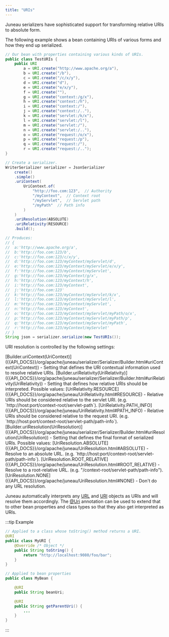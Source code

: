 ```yaml
---
title: "URIs"
---
```


Juneau serializers have sophisticated support for transforming relative URIs to absolute form.

The following example shows a bean containing URIs of various forms and how they end up serialized.

```java
// Our bean with properties containing various kinds of URIs.
public class TestURIs {
    public URI
        a = URI.create("http://www.apache.org/a"),
        b = URI.create("/b"),
        c = URI.create("/c/x/y"),
        d = URI.create("d"),
        e = URI.create("e/x/y"),
        f = URI.create(""),
        g = URI.create("context:/g/x"),
        h = URI.create("context:/h"),
        i = URI.create("context:/"),
        j = URI.create("context:/.."),
        k = URI.create("servlet:/k/x"),
        l = URI.create("servlet:/l"),
        m = URI.create("servlet:/"),
        n = URI.create("servlet:/.."),
        o = URI.create("request:/o/x"),
        p = URI.create("request:/p"),
        q = URI.create("request:/"),
        r = URI.create("request:/..");
}

// Create a serializer.
WriterSerializer serializer = JsonSerializer
    create()
    .simple()
    .uriContext(
        UriContext.of(
            "http://foo.com:123",  // Authority
            "/myContext",  // Context root
            "/myServlet",  // Servlet path
            "/myPath"  // Path info
        )
    )
    .uriResolution(ABSOLUTE)
    .uriRelativity(RESOURCE)
    .build();

// Produces:
// {
//	a:'http://www.apache.org/a',
//	b:'http://foo.com:123/b',
//	c:'http://foo.com:123/c/x/y',
//	d:'http://foo.com:123/myContext/myServlet/d',
//	e:'http://foo.com:123/myContext/myServlet/e/x/y',
//	f:'http://foo.com:123/myContext/myServlet',
//	g:'http://foo.com:123/myContext/g/x',
//	h:'http://foo.com:123/myContext/h',
//	i:'http://foo.com:123/myContext',
//	j:'http://foo.com:123'
//	k:'http://foo.com:123/myContext/myServlet/k/x',
//	l:'http://foo.com:123/myContext/myServlet/l',
//	m:'http://foo.com:123/myContext/myServlet',
//	n:'http://foo.com:123/myContext',
//	o:'http://foo.com:123/myContext/myServlet/myPath/o/x',
//	p:'http://foo.com:123/myContext/myServlet/myPath/p',
//	q:'http://foo.com:123/myContext/myServlet/myPath',
//	r:'http://foo.com:123/myContext/myServlet'
// }
String json = serializer.serialize(new TestURIs());
```

URI resolution is controlled by the following settings:

<tree>
<node-0><java-method>[Builder.uriContext(UriContext)]({{API_DOCS}}/org/apache/juneau/serializer/Serializer/Builder.html#uriContext(UriContext))</java-method> - Setting that defines the URI contextual information used to resolve relative URIs.</node-0>
<node-0><java-method>[Builder.uriRelativity(UriRelativity)]({{API_DOCS}}/org/apache/juneau/serializer/Serializer/Builder.html#uriRelativity(UriRelativity))</java-method> - Setting that defines how relative URIs should be interpreted.  Possible values:</node-0>
<node-1><java-field>[UriRelativity.RESOURCE]({{API_DOCS}}/org/apache/juneau/UriRelativity.html#RESOURCE)</java-field> - Relative URIs should be considered relative to the servlet URI.  (e.g. `http://host:port/context-root/servlet-path`).</node-1>
<node-1><java-field>[UriRelativity.PATH_INFO]({{API_DOCS}}/org/apache/juneau/UriRelativity.html#PATH_INFO)</java-field> - Relative URIs should be considered relative to the request URI.  (e.g. `http://host:port/context-root/servlet-path/path-info`).</node-1>
<node-0><java-method>[Builder.uriResolution(UriResolution)]({{API_DOCS}}/org/apache/juneau/serializer/Serializer/Builder.html#uriResolution(UriResolution))</java-method> - Setting that defines the final format of serialized URIs.  Possible values:</node-0>
<node-1><java-field>[UriResolution.ABSOLUTE]({{API_DOCS}}/org/apache/juneau/UriResolution.html#ABSOLUTE)</java-field> - Resolve to an absolute URL.  (e.g. `http://host:port/context-root/servlet-path/path-info`).</node-1>
<node-1><java-field>[UriResolution.ROOT_RELATIVE]({{API_DOCS}}/org/apache/juneau/UriResolution.html#ROOT_RELATIVE)</java-field> - Resolve to a root-relative URL.  (e.g. "/context-root/servlet-path/path-info").</node-1>
<node-1><java-field>[UriResolution.NONE]({{API_DOCS}}/org/apache/juneau/UriResolution.html#NONE)</java-field> - Don't do any URL resolution.</node-1>
</tree>

Juneau automatically interprets any [URL]({{API_DOCS}}/java/net/URL.html) and [URI]({{API_DOCS}}/java/net/URI.html)
objects as URIs and will resolve them accordingly.
The [@Uri]({{API_DOCS}}/org/apache/juneau/annotation/Uri.html) annotation can be used to extend that to other bean
properties and class types so that they also get interpreted as URIs.

:::tip Example
```java
// Applied to a class whose toString() method returns a URI.
@URI
public class MyURI {
    @Override /* Object */
    public String toString() {
        return "http://localhost:9080/foo/bar";
    }
}

// Applied to bean properties
public class MyBean {

    @URI
    public String beanUri;

    @URI
    public String getParentUri() {
        ...
    }
}
```
:::